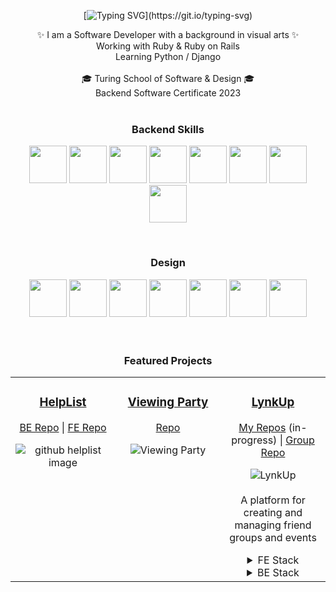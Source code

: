 
<div align="center">

[![Typing SVG](https://readme-typing-svg.demolab.com?font=Fira+Code&pause=1000&color=CA6644&center=true&vCenter=true&width=435&lines=Hi%2C+I'm+Andra!;Welcome+to+my+Github!)](https://git.io/typing-svg)


</div>

<div align="center">
✨ I am a Software Developer with a background in visual arts ✨
 <br>
  Working with Ruby & Ruby on Rails
 <br>
 Learning Python / Django
 <br>
 <br>
🎓 Turing School of Software & Design 🎓
 <br>
 Backend Software Certificate 2023

 <br>
</div><br>

<h3 align="center">
Backend Skills
</h3>

<div align="center">
  
<img src="https://cdn.jsdelivr.net/gh/devicons/devicon/icons/ruby/ruby-plain-wordmark.svg" width="60" height="60"/> <img src="https://cdn.jsdelivr.net/gh/devicons/devicon/icons/rails/rails-plain-wordmark.svg" width="60" height="60" /> <img src="https://cdn.jsdelivr.net/gh/devicons/devicon/icons/rspec/rspec-original.svg" width="60" height="60"/> <img src="https://cdn.jsdelivr.net/gh/devicons/devicon/icons/postgresql/postgresql-plain-wordmark.svg"  width="60" height="60" />  <img src="https://cdn.jsdelivr.net/gh/devicons/devicon/icons/heroku/heroku-plain-wordmark.svg" width="60" height="60" /> <img src="https://cdn.jsdelivr.net/gh/devicons/devicon/icons/circleci/circleci-plain-wordmark.svg" width="60" height="60" /> <img src="https://cdn.jsdelivr.net/gh/devicons/devicon/icons/git/git-plain-wordmark.svg" width="60" height="60"/> <img src="https://cdn.jsdelivr.net/gh/devicons/devicon/icons/github/github-original-wordmark.svg" width="60" height="60"/>



</div><br>

<h3 align="center">
Design
</h3>

<div align="center">
<img src="https://cdn.jsdelivr.net/gh/devicons/devicon/icons/html5/html5-plain-wordmark.svg" width="60" height="60"/> <img src="https://cdn.jsdelivr.net/gh/devicons/devicon/icons/css3/css3-plain-wordmark.svg" width="60" height="60"/> <img src="https://cdn.jsdelivr.net/gh/devicons/devicon/icons/figma/figma-original.svg" width="60" height="60"/> <img src="https://cdn.jsdelivr.net/gh/devicons/devicon/icons/photoshop/photoshop-plain.svg" width="60" height="60"/> <img src="https://cdn.jsdelivr.net/gh/devicons/devicon/icons/illustrator/illustrator-plain.svg" width="60" height="60"/> <img src="https://cdn.jsdelivr.net/gh/devicons/devicon/icons/canva/canva-original.svg" width="60" height="60"/> <img src="https://cdn.jsdelivr.net/gh/devicons/devicon/icons/blender/blender-original.svg" width="60" height="60"/>

</div><br><br>

<h3 align="center">
Featured Projects
</h3>
<!-- 
<div>
  
  <h5>HelpList</h5>
<img width="200" alt="1" src="https://github.com/ALHelton/ALHelton/assets/116662742/b46cf826-d6cd-4c54-9f11-614321cc25ae">
[![A mushroom-head robot](/assets/images/codey.jpg 'Codey the Codecademy mascot')](https://codecademy.com)

</div><br><br>
 -->
 
 <table><tr><td valign="top" width="33%">

  
<h3 align="center">
  
[HelpList](https://helplist.herokuapp.com/)
  
</h3>
<div align="center">
  
[BE Repo](https://github.com/HelpListCrew/HelpListBE)  |  [FE Repo](https://github.com/HelpListCrew/HelpListFE)
  
![github helplist image](https://github.com/ALHelton/ALHelton/assets/116662742/791e6da2-d757-4ad9-a8f4-c81d08d7714e)

</div>
  
 <br>
<div align="center">  


</div>
</td><td valign="top" width="33%">



<h3 align="center">
  
[Viewing Party](https://viewing-party-matar-helton.herokuapp.com/)

</h3>
<div align="center">

[Repo](https://github.com/ALHelton/viewing_party_lite_7)
  
![Viewing Party](https://github.com/ALHelton/ALHelton/assets/116662742/e515ce60-1074-41d8-9579-9230841d60d8)

  
</div>
</td><td valign="top" width="33%">

  

<h3 align="center">

[LynkUp](https://github.com/LYNK-UP-APP/lynk-up-server)
  
</h3>  
<div align="center">
 
[My Repos](https://github.com/orgs/LynkAppVersion2/repositories) (in-progress) | [Group Repo](https://github.com/LYNK-UP-APP/lynk-up-server)

![LynkUp](https://github.com/ALHelton/ALHelton/assets/116662742/fd84a252-523c-4f28-a95a-57d3e05a2f54)
 <br>
 <br>
 A platform for creating and managing friend groups and events
 <br>
 <details>
 <summary>FE Stack</summary>
 <br>
<img src="https://cdn.jsdelivr.net/gh/devicons/devicon/icons/ruby/ruby-plain-wordmark.svg" width="40" height="40"/> <img src="https://cdn.jsdelivr.net/gh/devicons/devicon/icons/rails/rails-plain-wordmark.svg" width="40" height="40" /> <img src="https://cdn.jsdelivr.net/gh/devicons/devicon/icons/html5/html5-plain-wordmark.svg" width="40" height="40"/> <img src="https://cdn.jsdelivr.net/gh/devicons/devicon/icons/css3/css3-plain-wordmark.svg" width="40" height="40"/> <img src="https://cdn.jsdelivr.net/gh/devicons/devicon/icons/bootstrap/bootstrap-plain-wordmark.svg" width="40" height="40"/> <img src="https://cdn.jsdelivr.net/gh/devicons/devicon/icons/heroku/heroku-plain-wordmark.svg" width="40" height="40" /> <img src="https://cdn.jsdelivr.net/gh/devicons/devicon/icons/circleci/circleci-plain-wordmark.svg" width="40" height="40" />
 </details>
 <details>
  <summary>BE Stack</summary>
 <br>
 <img src="https://cdn.jsdelivr.net/gh/devicons/devicon/icons/python/python-original-wordmark.svg" width="40" height="40"/> <img src="https://static.djangoproject.com/img/logos/django-logo-negative.svg" width="40" height="40"/> <img src="https://cdn.jsdelivr.net/gh/devicons/devicon/icons/postgresql/postgresql-plain-wordmark.svg"  width="40" height="40" />  <img src="https://cdn.jsdelivr.net/gh/devicons/devicon/icons/heroku/heroku-plain-wordmark.svg" width="40" height="40" /> <img src="https://cdn.jsdelivr.net/gh/devicons/devicon/icons/circleci/circleci-plain-wordmark.svg" width="40" height="40" />
 </details>

 
</div>
</table>
<br>
 <br>
 
<!-- <div align="center">

 ![Anurag's GitHub stats](https://github-readme-stats.vercel.app/api?username=ALHelton&show_icons=true&theme=calm)

</div>
<br>
  
 -->
<!--
**ALHelton/ALHelton** is a ✨ _special_ ✨ repository because its `README.md` (this file) appears on your GitHub profile.

Here are some ideas to get you started:

- 🔭 I’m currently working on ...
- 🌱 I’m currently learning ...
- 👯 I’m looking to collaborate on ...
- 🤔 I’m looking for help with ...
- 💬 Ask me about ...
- 📫 How to reach me: ...
- 😄 Pronouns: ...
- ⚡ Fun fact: ...
-->
